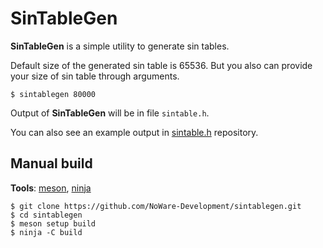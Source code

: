 # SinTableGen

__SinTableGen__ is a simple utility to generate sin tables.

Default size of the generated sin table is 65536.
But you also can provide your size of sin table through arguments.
```
$ sintablegen 80000
```

Output of __SinTableGen__ will be in file `sintable.h`.

You can also see an example output in [sintable.h](https://github.com/NoWare-Development/sintable.h) repository.

## Manual build
__Tools__: [meson](https://mesonbuild.com/), [ninja](https://ninja-build.org/)

```
$ git clone https://github.com/NoWare-Development/sintablegen.git
$ cd sintablegen
$ meson setup build
$ ninja -C build
```
